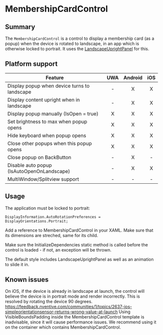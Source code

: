 ﻿# MembershipCardControl

## Summary

The `MembershipCardControl` is a control to display a membership card (as a popup) when the device is rotated to landscape, in an app which is otherwise locked to portrait. It uses the [LandscapeUprightPanel](../UprightPanel/LandscapeUprightPanel.md) for this.

## Platform support

| Feature                                         | UWA | Android | iOS |
| ----------------------------------------------- |:---:|:-------:|:---:|
| Display popup when device turns to landscape    |  -  |    X    |  X  |
| Display content upright when in landscape       |  -  |    X    |  X  |
| Display popup manually (IsOpen = true)          |  X  |    X    |  X  |
| Set brightness to max when popup opens          |  X  |    X    |  X  |
| Hide keyboard when popup opens                  |  X  |    X    |  X  |
| Close other popups when this popup opens        |  X  |    X    |  X  |
| Close popup on BackButton                       |  -  |    X    |  -  |
| Disable auto popup (IsAutoOpenOnLandscape)      |  -  |    X    |  X  |
| MultiWindow/Splitview support                   |  -  |    -    |  -  |



## Usage

The application must be locked to portrait:

```
DisplayInformation.AutoRotationPreferences = DisplayOrientations.Portrait;
```

Add a reference to MembershipCardControl in your XAML. Make sure that its dimensions are streched, same for its child.

Make sure the InitializeDependencies static method is called before the control is loaded - if not, an exception will be thrown.

The default style includes LandscapeUprightPanel as well as an animation to slide it in.


## Known issues

On iOS, if the device is already in landscape at launch, the control will believe the device is in portrait mode and render incorrectly. This is resolved by rotating the device 90 degrees.
https://feedback.nventive.com/communities/1/topics/2637-ios-simpleorientationsensor-returns-wrong-value-at-launch
Using VisibleBoundsPadding inside the MembershipCardControl template is inadvisable, since it will cause performance issues. We recommend using it on the container which contains MembershipCardControl.